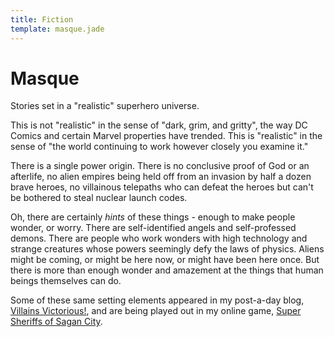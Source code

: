 ```yaml
---
title: Fiction
template: masque.jade
---
```


Masque
======

Stories set in a "realistic" superhero universe.

This is not "realistic" in the sense of "dark, grim, and gritty", the way
DC Comics and certain Marvel properties have trended. This is "realistic"
in the sense of "the world continuing to work however closely you examine
it."

There is a single power origin. There is no conclusive proof of God or
an afterlife, no alien empires being held off from an invasion by half
a dozen brave heroes, no villainous telepaths who can defeat the heroes
but can't be bothered to steal nuclear launch codes.

Oh, there are certainly *hints* of these things - enough to make people
wonder, or worry. There are self-identified angels and self-professed
demons. There are people who work wonders with high technology and
strange creatures whose powers seemingly defy the laws of physics.
Aliens might be coming, or might be here now, or might have been here
once. But there is more than enough wonder and amazement at the
things that human beings themselves can do.

Some of these same setting elements appeared in my post-a-day blog,
[Villains Victorious!](http://villainsvictorious.blogspot.com/), 
and are being played out in my online game,
[Super Sheriffs of Sagan City](https://www.tavern-keeper.com/campaign/764/latest).
